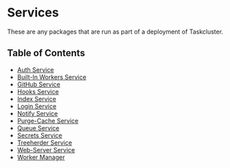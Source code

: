 # Services

These are any packages that are run as part of a deployment of Taskcluster.

## Table of Contents

<!-- TOC BEGIN -->
* [Auth Service](auth#readme)
* [Built-In Workers Service](built-in-workers#readme)
* [GitHub Service](github#readme)
* [Hooks Service](hooks#readme)
* [Index Service](index#readme)
* [Login Service](login#readme)
* [Notify Service](notify#readme)
* [Purge-Cache Service](purge-cache#readme)
* [Queue Service](queue#readme)
* [Secrets Service](secrets#readme)
* [Treeherder Service](treeherder#readme)
* [Web-Server Service](web-server#readme)
* [Worker Manager](worker-manager#readme)
<!-- TOC END -->
